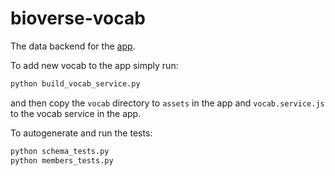 # bioverse-vocab
The data backend for the [app](https://github.com/Project-Fjorgyn/bioverse).

To add new vocab to the app simply run:
```bash
python build_vocab_service.py
```
and then copy the `vocab` directory to `assets` in the app and `vocab.service.js` to the vocab service in the app.

To autogenerate and run the tests:
```bash
python schema_tests.py
python members_tests.py
```
